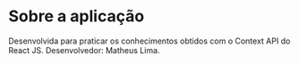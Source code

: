 # Sobre a aplicação

Desenvolvida para praticar os conhecimentos obtidos com o Context API do React JS.
Desenvolvedor: Matheus Lima.